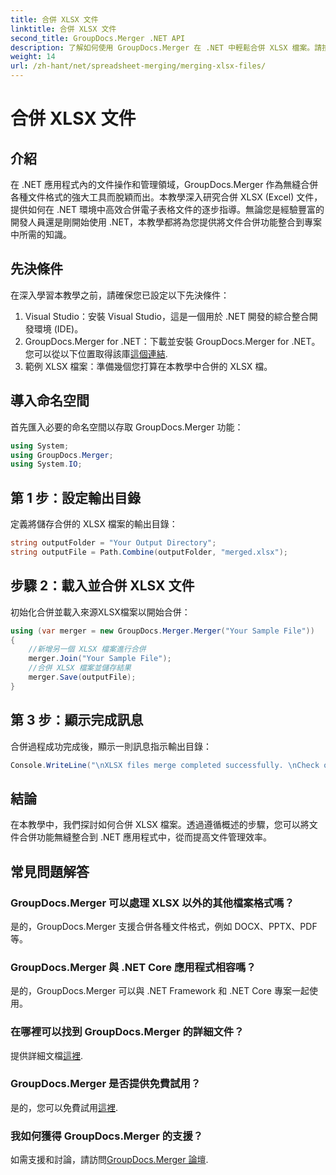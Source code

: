 ```yaml
---
title: 合併 XLSX 文件
linktitle: 合併 XLSX 文件
second_title: GroupDocs.Merger .NET API
description: 了解如何使用 GroupDocs.Merger 在 .NET 中輕鬆合併 XLSX 檔案。請按照此逐步教學進行無縫文件管理。
weight: 14
url: /zh-hant/net/spreadsheet-merging/merging-xlsx-files/
---
```


# 合併 XLSX 文件

## 介紹
在 .NET 應用程式內的文件操作和管理領域，GroupDocs.Merger 作為無縫合併各種文件格式的強大工具而脫穎而出。本教學深入研究合併 XLSX (Excel) 文件，提供如何在 .NET 環境中高效合併電子表格文件的逐步指導。無論您是經驗豐富的開發人員還是剛開始使用 .NET，本教學都將為您提供將文件合併功能整合到專案中所需的知識。
## 先決條件
在深入學習本教學之前，請確保您已設定以下先決條件：
1. Visual Studio：安裝 Visual Studio，這是一個用於 .NET 開發的綜合整合開發環境 (IDE)。
2. GroupDocs.Merger for .NET：下載並安裝 GroupDocs.Merger for .NET。您可以從以下位置取得該庫[這個連結](https://releases.groupdocs.com/merger/net/).
3. 範例 XLSX 檔案：準備幾個您打算在本教學中合併的 XLSX 檔。

## 導入命名空間
首先匯入必要的命名空間以存取 GroupDocs.Merger 功能：
```csharp
using System; 
using GroupDocs.Merger;
using System.IO;
```
## 第 1 步：設定輸出目錄
定義將儲存合併的 XLSX 檔案的輸出目錄：
```csharp
string outputFolder = "Your Output Directory";
string outputFile = Path.Combine(outputFolder, "merged.xlsx");
```
## 步驟 2：載入並合併 XLSX 文件
初始化合併並載入來源XLSX檔案以開始合併：
```csharp
using (var merger = new GroupDocs.Merger.Merger("Your Sample File"))
{
    //新增另一個 XLSX 檔案進行合併
    merger.Join("Your Sample File");
    //合併 XLSX 檔案並儲存結果
    merger.Save(outputFile);
}
```
## 第 3 步：顯示完成訊息
合併過程成功完成後，顯示一則訊息指示輸出目錄：
```csharp
Console.WriteLine("\nXLSX files merge completed successfully. \nCheck output in {0}", outputFolder);
```

## 結論
在本教學中，我們探討如何合併 XLSX 檔案。透過遵循概述的步驟，您可以將文件合併功能無縫整合到 .NET 應用程式中，從而提高文件管理效率。

## 常見問題解答
### GroupDocs.Merger 可以處理 XLSX 以外的其他檔案格式嗎？
是的，GroupDocs.Merger 支援合併各種文件格式，例如 DOCX、PPTX、PDF 等。
### GroupDocs.Merger 與 .NET Core 應用程式相容嗎？
是的，GroupDocs.Merger 可以與 .NET Framework 和 .NET Core 專案一起使用。
### 在哪裡可以找到 GroupDocs.Merger 的詳細文件？
提供詳細文檔[這裡](https://tutorials.groupdocs.com/merger/net/).
### GroupDocs.Merger 是否提供免費試用？
是的，您可以免費試用[這裡](https://releases.groupdocs.com/).
### 我如何獲得 GroupDocs.Merger 的支援？
如需支援和討論，請訪問[GroupDocs.Merger 論壇](https://forum.groupdocs.com/c/merger/32).